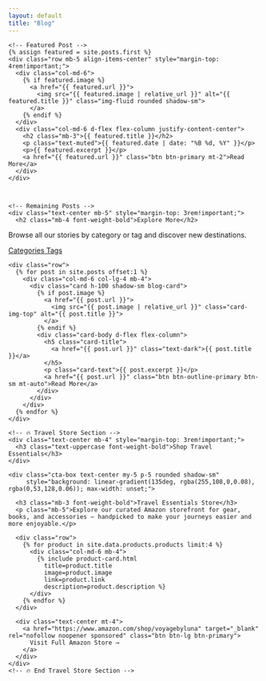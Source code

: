 ```yaml
---
layout: default
title: "Blog"
---
```


<section id="blog" class="py-5 bg-light">
  <div class="container">

    <!-- Featured Post -->
    {% assign featured = site.posts.first %}
    <div class="row mb-5 align-items-center" style="margin-top: 4rem!important;">
      <div class="col-md-6">
        {% if featured.image %}
          <a href="{{ featured.url }}">
            <img src="{{ featured.image | relative_url }}" alt="{{ featured.title }}" class="img-fluid rounded shadow-sm">
          </a>
        {% endif %}
      </div>
      <div class="col-md-6 d-flex flex-column justify-content-center">
        <h2 class="mb-3">{{ featured.title }}</h2>
        <p class="text-muted">{{ featured.date | date: "%B %d, %Y" }}</p>
        <p>{{ featured.excerpt }}</p>
        <a href="{{ featured.url }}" class="btn btn-primary mt-2">Read More</a>
      </div>
    </div>
    
    

    <!-- Remaining Posts -->
    <div class="text-center mb-5" style="margin-top: 3rem!important;">
      <h2 class="mb-4 font-weight-bold">Explore More</h2>
  <p class="text-muted mb-4">Browse all our stories by category or tag and discover new destinations.</p>
  <div class="btn-group">
    <a href="/categories/" class="btn btn-outline-primary btn-lg">
      <i class="fas fa-folder-open mr-2"></i> Categories
    </a>
    <a href="/tags/" class="btn btn-outline-secondary btn-lg">
      <i class="fas fa-tags mr-2"></i> Tags
    </a>
  </div>
    </div>

    <div class="row">
      {% for post in site.posts offset:1 %}
        <div class="col-md-6 col-lg-4 mb-4">
          <div class="card h-100 shadow-sm blog-card">
            {% if post.image %}
              <a href="{{ post.url }}">
                <img src="{{ post.image | relative_url }}" class="card-img-top" alt="{{ post.title }}">
              </a>
            {% endif %}
            <div class="card-body d-flex flex-column">
              <h5 class="card-title">
                <a href="{{ post.url }}" class="text-dark">{{ post.title }}</a>
              </h5>
              <p class="card-text">{{ post.excerpt }}</p>
              <a href="{{ post.url }}" class="btn btn-outline-primary btn-sm mt-auto">Read More</a>
            </div>
          </div>
        </div>
      {% endfor %}
    </div>

    <!-- 🔥 Travel Store Section -->
    <div class="text-center mb-4" style="margin-top: 3rem!important;">
      <h3 class="text-uppercase font-weight-bold">Shop Travel Essentials</h3>
    </div>

    <div class="cta-box text-center my-5 p-5 rounded shadow-sm" 
         style="background: linear-gradient(135deg, rgba(255,108,0,0.08), rgba(0,53,128,0.06)); max-width: unset;">

      <h3 class="mb-3 font-weight-bold">Travel Essentials Store</h3>
      <p class="mb-5">Explore our curated Amazon storefront for gear, books, and accessories — handpicked to make your journeys easier and more enjoyable.</p>

      <div class="row">
        {% for product in site.data.products.products limit:4 %}
          <div class="col-md-6 mb-4">
            {% include product-card.html 
              title=product.title 
              image=product.image 
              link=product.link 
              description=product.description %}
          </div>
        {% endfor %}
      </div>

      <div class="text-center mt-4">
        <a href="https://www.amazon.com/shop/voyagebyluna" target="_blank" rel="nofollow noopener sponsored" class="btn btn-lg btn-primary">
          Visit Full Amazon Store →
        </a>
      </div>
    </div>
    <!-- 🔥 End Travel Store Section -->

  </div>
</section>
